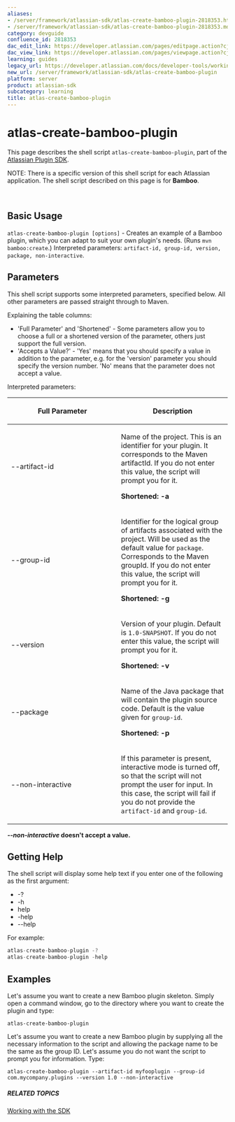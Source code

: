 ```yaml
---
aliases:
- /server/framework/atlassian-sdk/atlas-create-bamboo-plugin-2818353.html
- /server/framework/atlassian-sdk/atlas-create-bamboo-plugin-2818353.md
category: devguide
confluence_id: 2818353
dac_edit_link: https://developer.atlassian.com/pages/editpage.action?cjm=wozere&pageId=2818353
dac_view_link: https://developer.atlassian.com/pages/viewpage.action?cjm=wozere&pageId=2818353
learning: guides
legacy_url: https://developer.atlassian.com/docs/developer-tools/working-with-the-sdk/command-reference/atlas-create-bamboo-plugin
new_url: /server/framework/atlassian-sdk/atlas-create-bamboo-plugin
platform: server
product: atlassian-sdk
subcategory: learning
title: atlas-create-bamboo-plugin
---
```

# atlas-create-bamboo-plugin

This page describes the shell script `atlas-create-bamboo-plugin`, part of the [Atlassian Plugin SDK](/server/framework/atlassian-sdk/working-with-the-sdk).

NOTE: There is a specific version of this shell script for each Atlassian application. The shell script described on this page is for **Bamboo**.

 

## Basic Usage

`atlas-create-bamboo-plugin [options]` - Creates an example of a Bamboo plugin, which you can adapt to suit your own plugin's needs. (Runs `mvn bamboo:create`.) Interpreted parameters: `artifact-id, group-id, version, package, non-interactive`.

## Parameters

This shell script supports some interpreted parameters, specified below. All other parameters are passed straight through to Maven.

Explaining the table columns:

-   'Full Parameter' and 'Shortened' - Some parameters allow you to choose a full or a shortened version of the parameter, others just support the full version.
-   'Accepts a Value?' - 'Yes' means that you should specify a value in addition to the parameter, e.g. for the 'version' parameter you should specify the version number. 'No' means that the parameter does not accept a value.

Interpreted parameters:

<table>
<colgroup>
<col style="width: 50%" />
<col style="width: 50%" />
</colgroup>
<thead>
<tr class="header">
<th><p>Full Parameter</p></th>
<th><p>Description</p></th>
</tr>
</thead>
<tbody>
<tr class="odd">
<td><p>--artifact-id</p></td>
<td><p>Name of the project. This is an identifier for your plugin. It corresponds to the Maven artifactId. If you do not enter this value, the script will prompt you for it.</p>
<p><strong>Shortened: -a</strong></p></td>
</tr>
<tr class="even">
<td><p>--group-id</p></td>
<td><p>Identifier for the logical group of artifacts associated with the project. Will be used as the default value for <code>package</code>. Corresponds to the Maven groupId. If you do not enter this value, the script will prompt you for it.</p>
<p><strong>Shortened: -g</strong></p></td>
</tr>
<tr class="odd">
<td><p>--version</p></td>
<td><p>Version of your plugin. Default is <code>1.0-SNAPSHOT</code>. If you do not enter this value, the script will prompt you for it.</p>
<p><strong>Shortened: -v</strong></p></td>
</tr>
<tr class="even">
<td><p>--package</p></td>
<td><p>Name of the Java package that will contain the plugin source code. Default is the value given for <code>group-id</code>.</p>
<p><strong>Shortened: -p</strong></p></td>
</tr>
<tr class="odd">
<td><p>--non-interactive</p></td>
<td><p>If this parameter is present, interactive mode is turned off, so that the script will not prompt the user for input. In this case, the script will fail if you do not provide the <code>artifact-id</code> and <code>group-id</code>.</p></td>
</tr>
</tbody>
</table>

***--non-interactive* doesn't accept a value.**

## Getting Help

The shell script will display some help text if you enter one of the following as the first argument:

-   -?
-   -h
-   help
-   -help
-   --help

For example:

``` javascript
atlas-create-bamboo-plugin -?
atlas-create-bamboo-plugin -help
```

## Examples

Let's assume you want to create a new Bamboo plugin skeleton. Simply open a command window, go to the directory where you want to create the plugin and type:

    atlas-create-bamboo-plugin

Let's assume you want to create a new Bamboo plugin by supplying all the necessary information to the script and allowing the package name to be the same as the group ID. Let's assume you do not want the script to prompt you for information. Type:

    atlas-create-bamboo-plugin --artifact-id myfooplugin --group-id com.mycompany.plugins --version 1.0 --non-interactive

##### RELATED TOPICS

[Working with the SDK](/server/framework/atlassian-sdk/working-with-the-sdk)



















































































































